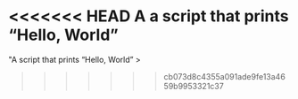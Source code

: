 <<<<<<< HEAD
A a script that prints “Hello, World”
=======
"A script that prints “Hello, World” >
>>>>>>> cb073d8c4355a091ade9fe13a4659b9953321c37
